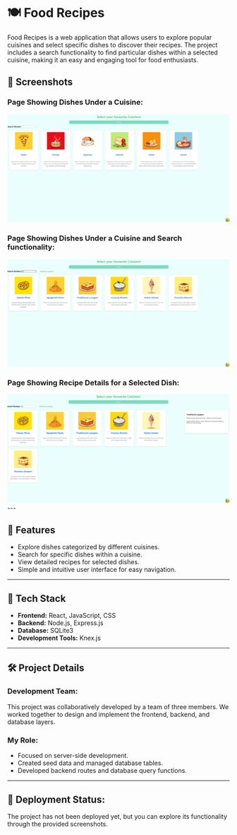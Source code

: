 # 🍽️ Food Recipes

Food Recipes is a web application that allows users to explore popular cuisines and select specific dishes to discover their recipes. The project includes a search functionality to find particular dishes within a selected cuisine, making it an easy and engaging tool for food enthusiasts.

## 📸 Screenshots

### Page Showing Dishes Under a Cuisine:
<img src="./images/HomePageShowingCusinies.png" alt="Cuisines Page" width="600"/>

### Page Showing Dishes Under a Cuisine and Search functionality:
<img src="./images/cusinies.png" alt="Cuisines Page" width="600"/>

### Page Showing Recipe Details for a Selected Dish:
<img src="./images/dish.png" alt="Recipe Details Page" width="600"/>
---

## 🚀 Features

- Explore dishes categorized by different cuisines.
- Search for specific dishes within a cuisine.
- View detailed recipes for selected dishes.
- Simple and intuitive user interface for easy navigation.

---

## 🔧 Tech Stack

- **Frontend:** React, JavaScript, CSS
- **Backend:** Node.js, Express.js
- **Database:** SQLite3
- **Development Tools:** Knex.js

---

## 🛠 Project Details

### Development Team:
This project was collaboratively developed by a team of three members. We worked together to design and implement the frontend, backend, and database layers.

### My Role:
- Focused on server-side development.
- Created seed data and managed database tables.
- Developed backend routes and database query functions.

---

## 🚀 Deployment Status:
The project has not been deployed yet, but you can explore its functionality through the provided screenshots.
